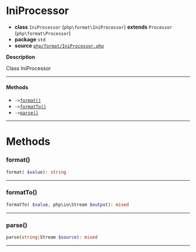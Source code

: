 # IniProcessor

- **class** `IniProcessor` (`php\format\IniProcessor`) **extends** `Processor` (`php\format\Processor`)
- **package** `std`
- **source** [`php/format/IniProcessor.php`](./src/main/resources/JPHP-INF/sdk/php/format/IniProcessor.php)

**Description**

Class IniProcessor

---

#### Methods

- `->`[`format()`](#method-format)
- `->`[`formatTo()`](#method-formatto)
- `->`[`parse()`](#method-parse)

---
# Methods

<a name="method-format"></a>

### format()
```php
format( $value): string
```

---

<a name="method-formatto"></a>

### formatTo()
```php
formatTo( $value, php\io\Stream $output): mixed
```

---

<a name="method-parse"></a>

### parse()
```php
parse(string|Stream $source): mixed
```

---
